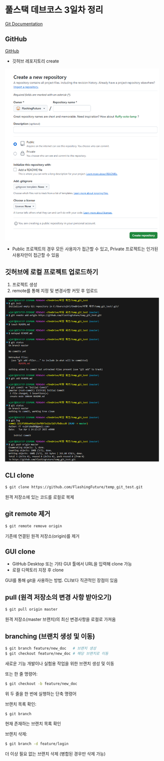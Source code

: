# 풀스택 데브코스 3일차 정리

[Git Documentation](https://git-scm.com/doc)

## GitHub

[GitHub](https://github.com/)

- 깃허브 레포지토리 create

![create_repo_image](create_repo.png)

- Public 프로젝트의 경우 모든 사용자가 접근할 수 있고, Private 프로젝트는 인가된 사용자만이 접근할 수 있음

## 깃허브에 로컬 프로젝트 업로드하기

1. 프로젝트 생성
2. remote를 통해 지정 및 변경사항 커밋 후 업로드

![alt text](remote_to_push.png)

## CLI clone

```bash
$ git clone https://github.com/FlashingFuture/temp_git_test.git
```

원격 저장소에 있는 코드를 로컬로 복제

## git remote 제거

```bash
$ git remote remove origin
```

기존에 연결된 원격 저장소(origin)를 제거

## GUI clone

- GitHub Desktop 또는 기타 GUI 툴에서 URL을 입력해 clone 가능
- 로컬 디렉토리 지정 후 clone

GUI를 통해 git을 사용하는 방법. CLI보다 직관적인 장점이 있음

## pull (원격 저장소의 변경 사항 받아오기)

```bash
$ git pull origin master
```

원격 저장소(master 브랜치)의 최신 변경사항을 로컬로 가져옴

## branching (브랜치 생성 및 이동)

```bash
$ git branch feature/new_doc   # 브랜치 생성
$ git checkout feature/new_doc # 해당 브랜치로 이동
```

새로운 기능 개발이나 실험용 작업을 위한 브랜치 생성 및 이동

또는 한 줄 명령어:

```bash
$ git checkout -b feature/new_doc
```

위 두 줄을 한 번에 실행하는 단축 명령어

브랜치 목록 확인:

```bash
$ git branch
```

현재 존재하는 브랜치 목록 확인

브랜치 삭제:

```bash
$ git branch -d feature/login
```

더 이상 필요 없는 브랜치 삭제 (병합된 경우만 삭제 가능)
